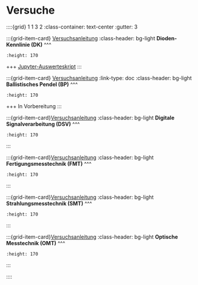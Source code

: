 # Versuche

::::{grid} 1 1 3 2
:class-container: text-center
:gutter: 3

:::{grid-item-card} [Versuchsanleitung](https://hsuhhde.sharepoint.com/:b:/s/MesstechnikHT23_mst/EYq2NLIzBS5BlWrjIOjYc5QBwdPb399020_rXax5gc46WA?e=LIrYRF)
:class-header: bg-light
**Dioden-Kennlinie (DK)**
^^^
```{image} pictures/IMG_5597.jpeg
:height: 170
```
+++
[Jupyter-Auswerteskript](lab_Kennlinien.ipynb)
:::


:::{grid-item-card} [Versuchsanleitung](https://hsuhhde.sharepoint.com/:b:/s/MesstechnikHT23_mst/EXlkrk55l7VFpQpRIpMxRLIB0MtCtFsyNoQ_im1ZOd8zjQ?e=8AGljc)
:link-type: doc
:class-header: bg-light
**Ballistisches Pendel (BP)**
^^^
```{image} pictures/IMG_8362.jpeg
:height: 170
```
+++
In Vorbereitung
:::


:::{grid-item-card}[Versuchsanleitung](https://hsuhhde.sharepoint.com/:b:/s/MesstechnikHT23_mst/EXdQY_MtTFhGjhVFgB6FFR8BUnC3seHI0jO9eud8xZMZvw?e=Bd5Lqf)
:class-header: bg-light
**Digitale Signalverarbeitung (DSV)**
^^^
```{image} pictures/l.jpg
:height: 170
```
:::

:::{grid-item-card}[Versuchsanleitung](https://hsuhhde.sharepoint.com/:b:/s/MesstechnikHT23_mst/Ebi5apWgdFBHlAeml2f2e7kBRVF9dMD_pfloocUZPQmp7w?e=js9U3T)
:class-header: bg-light
**Fertigungsmesstechnik (FMT)**
^^^
```{image} pictures/l.jpeg
:height: 170
```
:::


:::{grid-item-card}[Versuchsanleitung](https://hsuhhde.sharepoint.com/:b:/s/MesstechnikHT23_mst/EWaOUiVawtRDsu0oYj-mvXsBBxlxM9YB5_hImD-rayh20w?e=ET8d9T)
:class-header: bg-light
**Strahlungsmesstechnik (SMT)**
^^^
```{image} pictures/l.jpeg
:height: 170
```
:::


:::{grid-item-card}[Versuchsanleitung](https://hsuhhde.sharepoint.com/:b:/s/MesstechnikHT23_mst/ERe3ddR5CMtCm4CyuqnSDngBv3m5RVHQN7ohuRSuBvX1YA?e=2lY1LT)
:class-header: bg-light
**Optische Messtechnik (OMT)**
^^^
```{image} pictures/l.jpg
:height: 170
```
:::

::::